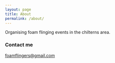 ```yaml
---
layout: page
title: About
permalink: /about/
---
```


Organising foam flinging events in the chilterns area.

### Contact me

[foamflingers@gmail.com](mailto:email@domain.com)
